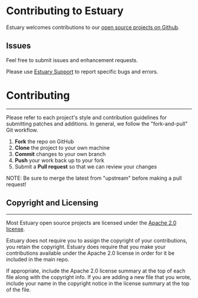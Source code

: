 # Contributing to Estuary

Estuary welcomes contributions to our [open source projects on Github](https://github.com/application-research/estuary).

## Issues

Feel free to submit issues and enhancement requests.

Please use [Estuary Support](https://docs.estuary.tech/feedback) to report specific bugs and errors.

# Contributing
------------

Please refer to each project's style and contribution guidelines for submitting patches and additions. In general, we follow the "fork-and-pull" Git workflow.

 1. **Fork** the repo on GitHub
 2. **Clone** the project to your own machine
 3. **Commit** changes to your own branch
 4. **Push** your work back up to your fork
 5. Submit a **Pull request** so that we can review your changes

NOTE: Be sure to merge the latest from "upstream" before making a pull request!

## Copyright and Licensing
-----------------------

Most Estuary open source projects are licensed under the [Apache 2.0 license](http://www.apache.org/licenses/LICENSE-2.0).

Estuary does not require you to assign the copyright of your contributions, you retain the copyright. Estuary does require that you make your contributions available under the Apache 2.0 license in order for it be included in the main repo.

If appropriate, include the Apache 2.0 license summary at the top of each file along with the copyright info. If you are adding a new file that you wrote, include your name in the copyright notice in the license summary at the top of the file.
